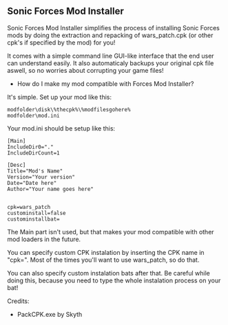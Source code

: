 ## Sonic Forces Mod Installer

Sonic Forces Mod Installer simplifies the process of installing Sonic Forces mods by doing the extraction and repacking
of wars_patch.cpk (or other cpk's if specified by the mod) for you!

It comes with a simple command line GUI-like interface that the end user can understand easily. It also automaticaly backups your original cpk file aswell, so no worries about corrupting your game files!

- How do I make my mod compatible with Forces Mod Installer?

It's simple. Set up your mod like this:
```
modfolder\disk\%thecpk%\%modfilesgohere%
modfolder\mod.ini
```
Your mod.ini should be setup like this:

```
[Main]
IncludeDir0="."
IncludeDirCount=1

[Desc]
Title="Mod's Name"
Version="Your version"
Date="Date here"
Author="Your name goes here"


cpk=wars_patch
custominstall=false
custominstallbat=
```
The Main part isn't used, but that makes your mod compatible with other mod loaders in the future.

You can specify custom CPK instalation by inserting the CPK name in "cpk=". Most of the times you'll want
to use wars_patch, so do that.

You can also specify custom instalation bats after that. Be careful while doing this, because you need to
type the whole instalation process on your bat!

Credits:
- PackCPK.exe by Skyth
